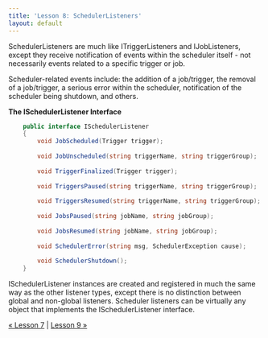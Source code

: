 ```yaml
---
title: 'Lesson 8: SchedulerListeners'
layout: default
---
```

SchedulerListeners are much like ITriggerListeners and IJobListeners, except they receive notification of 
events within the scheduler itself - not necessarily events related to a specific trigger or job.

Scheduler-related events include: the addition of a job/trigger, the removal of a job/trigger, a serious error 
within the scheduler, notification of the scheduler being shutdown, and others.


__The ISchedulerListener Interface__

```c#
    public interface ISchedulerListener
    {
        void JobScheduled(Trigger trigger);
    
        void JobUnscheduled(string triggerName, string triggerGroup);
    
        void TriggerFinalized(Trigger trigger);
    
        void TriggersPaused(string triggerName, string triggerGroup);
    
        void TriggersResumed(string triggerName, string triggerGroup);
    
        void JobsPaused(string jobName, string jobGroup);
    
        void JobsResumed(string jobName, string jobGroup);
    
        void SchedulerError(string msg, SchedulerException cause);
    
        void SchedulerShutdown();
    } 
```
	
ISchedulerListener instances are created and registered in much the same way as the other listener types, 
except there is no distinction between global and non-global listeners. Scheduler listeners can be 
virtually any object that implements the ISchedulerListener interface.

[&laquo; Lesson 7](trigger-and-job-listeners.html) | [Lesson 9 &raquo;](job-stores.html)
